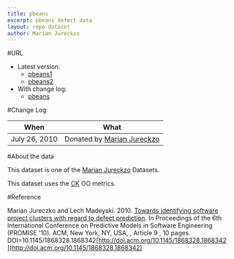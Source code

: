 ```yaml
---
title: pbeans
excerpt: pbeans defect data
layout: repo-dataset
author: Marian Jureckzo
---
```



#URL

  * Latest version: 
    * [pbeans1](https://terapromise.csc.ncsu.edu:8443/svn/repo/defect/ck/pbeans/pbeans1.csv)
    * [pbeans2](https://terapromise.csc.ncsu.edu:8443/svn/repo/defect/ck/pbeans/pbeans2.csv)
  * With change log: 
    * [pbeans](https://terapromise.csc.ncsu.edu:8443/svn/repo/defect/ck/pbeans/)

#Change Log

When | What
---- | ----
July 26, 2010 | Donated by [Marian Jureckzo](/repo/people/data-donors/promise3.html)

#About the data

This dataset is one of the [Marian Jureckzo](/repo/people/data-donors/promise3.html) Datasets.

This dataset uses the [CK](/repo/defect/ck) OO metrics.

#Reference

Marian Jureczko and Lech Madeyski. 2010. [Towards identifying software project clusters with regard to defect prediction](http://dl.acm.org/citation.cfm?id=1868328.1868342&coll=DL&dl=GUIDE&CFID=96280125&CFTOKEN=47274353). In
Proceedings of the 6th International Conference on Predictive
Models in Software Engineering (PROMISE '10). ACM, New York,
NY, USA, , Article 9 , 10 pages. DOI=10.1145/1868328.1868342[http://doi.acm.org/10.1145/1868328.1868342](http://doi.acm.org/10.1145/1868328.1868342)
